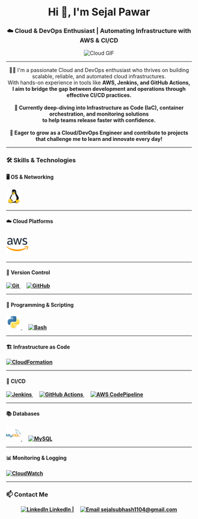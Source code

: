 <h1 align="center">Hi 👋, I'm Sejal Pawar</h1>
<h3 align="center">☁️ Cloud & DevOps Enthusiast | Automating Infrastructure with AWS & CI/CD</h3>

<p align="center">
  <img src="https://media.giphy.com/media/qgQUggAC3Pfv687qPC/giphy.gif" width="300" alt="Cloud GIF">
</p>

---

<p align="center">
  👩‍💻 I'm a passionate Cloud and DevOps enthusiast who thrives on building scalable, reliable, and automated cloud infrastructures. <br>
  With hands-on experience in tools like <strong>AWS, Jenkins, <!-- Docker, Terraform,</strong> --> and <strong>GitHub Actions</strong>, <br>
  I aim to bridge the gap between development and operations through effective CI/CD practices. <br><br>
  🔧 Currently deep-diving into <strong>Infrastructure as Code (IaC)</strong>, container orchestration, and monitoring solutions <br>
  to help teams release faster with confidence. <br><br>
  🚀 Eager to grow as a Cloud/DevOps Engineer and contribute to projects that challenge me to learn and innovate every day!
</p>

---

### 🛠️ Skills & Technologies

#### 🖥️ OS & Networking  
<a href="https://www.linux.org/" target="_blank">
  <img src="https://raw.githubusercontent.com/devicons/devicon/master/icons/linux/linux-original.svg" alt="Linux" width="40" height="40"/>
</a>

---

#### ☁️ Cloud Platforms  
<a href="https://aws.amazon.com/" target="_blank">
  <img src="https://raw.githubusercontent.com/devicons/devicon/master/icons/amazonwebservices/amazonwebservices-original-wordmark.svg" alt="AWS" width="60" height="60"/>
</a>

---

#### 📂 Version Control  
<a href="https://git-scm.com/" target="_blank">
  <img src="https://www.vectorlogo.zone/logos/git-scm/git-scm-icon.svg" alt="Git" width="40" height="40"/>
</a> &nbsp;&nbsp;&nbsp;&nbsp;
<a href="https://github.com/" target="_blank">
  <img src="https://github.githubassets.com/images/modules/logos_page/GitHub-Mark.png" alt="GitHub" width="40" height="40"/>
</a>

---

#### 🧩 Programming & Scripting  
<a href="https://www.python.org/" target="_blank">
  <img src="https://raw.githubusercontent.com/devicons/devicon/master/icons/python/python-original.svg" alt="Python" width="40" height="40"/>
</a> &nbsp;&nbsp;&nbsp;&nbsp;
<a href="https://www.gnu.org/software/bash/" target="_blank">
  <img src="https://upload.wikimedia.org/wikipedia/commons/4/4b/Bash_Logo_Colored.svg" alt="Bash" width="40" height="40"/>
</a>

---

#### 🏗️ Infrastructure as Code  
<!-- 
<a href="https://www.terraform.io/" target="_blank">
  <img src="https://www.vectorlogo.zone/logos/terraformio/terraformio-icon.svg" alt="Terraform" width="40" height="40"/>
</a>
 <a href="https://www.ansible.com/" target="_blank">
  <img src="https://cdn.worldvectorlogo.com/logos/ansible.svg" alt="Ansible" width="40" height="40"/>
</a>
 -->
<a href="https://aws.amazon.com/cloudformation/" target="_blank">
  <img src="https://encrypted-tbn0.gstatic.com/images?q=tbn:ANd9GcSzGLlPqpEbrb9yFSfCEqzAFsan5rowLjjhgA&s" alt="CloudFormation" width="40" height="40"/>
</a>


---

#### 🚀 CI/CD  
<a href="https://www.jenkins.io/" target="_blank">
  <img src="https://www.vectorlogo.zone/logos/jenkins/jenkins-icon.svg" alt="Jenkins" width="40" height="40"/>
</a> &nbsp;&nbsp;&nbsp;&nbsp;
<a href="https://github.com/features/actions" target="_blank">
  <img src="https://avatars.githubusercontent.com/u/44036562?s=280&v=4" alt="GitHub Actions" width="40" height="40"/>
</a> &nbsp;&nbsp;&nbsp;&nbsp;
<a href="https://aws.amazon.com/codepipeline/" target="_blank">
  <img src="https://raw.githubusercontent.com/aws/aws-codestar/master/images/codepipeline.png" alt="AWS CodePipeline" width="40" height="40"/>
</a>

<!-- 
---
#### 🔐 Security & Compliance  
<a href="https://www.sonarsource.com/products/sonarqube/" target="_blank">
  <img src="https://seeklogo.com/images/S/sonarqube-logo-6F6A4E06CE-seeklogo.com.png" alt="SonarQube" width="40" height="40"/>
</a>
<a href="https://owasp.org/" target="_blank">
  <img src="https://owasp.org/assets/images/logo.png" alt="OWASP" width="40" height="40"/>
</a>
<a href="https://aquasecurity.github.io/trivy/" target="_blank">
  <img src="https://avatars.githubusercontent.com/u/5429470?s=200&v=4" alt="Trivy" width="40" height="40"/>
</a>

---

#### 📦 Containers & Orchestration  
<a href="https://www.docker.com/" target="_blank">
  <img src="https://raw.githubusercontent.com/devicons/devicon/master/icons/docker/docker-original.svg" alt="Docker" width="40" height="40"/>
</a> &nbsp;&nbsp;&nbsp;&nbsp;
<a href="https://kubernetes.io/" target="_blank">
  <img src="https://raw.githubusercontent.com/devicons/devicon/master/icons/kubernetes/kubernetes-plain.svg" alt="Kubernetes" width="40" height="40"/>
</a>
-->
---

#### 📚 Databases  
<a href="https://www.mysql.com/" target="_blank">
  <img src="https://raw.githubusercontent.com/devicons/devicon/master/icons/mysql/mysql-original-wordmark.svg" alt="MySQL" width="40" height="40"/>
</a> &nbsp;&nbsp;&nbsp;&nbsp;
<a href="https://www.mysql.com/" target="_blank">
  <img src="https://w7.pngwing.com/pngs/441/460/png-transparent-postgresql-plain-wordmark-logo-icon.png" alt="MySQL" width="40" height="40"/>
</a>



---

#### 📊 Monitoring & Logging  
<!--
<a href="https://prometheus.io/" target="_blank">
  <img src="https://raw.githubusercontent.com/devicons/devicon/master/icons/prometheus/prometheus-original.svg" alt="Prometheus" width="40" height="40"/>
</a> &nbsp;&nbsp;&nbsp;&nbsp;
<a href="https://grafana.com/" target="_blank">
  <img src="https://raw.githubusercontent.com/devicons/devicon/master/icons/grafana/grafana-original.svg" alt="Grafana" width="40" height="40"/>
</a>
-->
<a href="https://aws.amazon.com/cloudwatch/" target="_blank">
  <img src="https://encrypted-tbn0.gstatic.com/images?q=tbn:ANd9GcTluJb6OizZXPRfLcHyzJahLjc7Ye9xwbfvpQ&s" alt="CloudWatch" width="40" height="40"/>
</a>

---

### 📫 Contact Me
<!--
<p align="center">
  <a href="https://www.linkedin.com/in/sejalspawar" target="_blank">
    <img src="https://img.icons8.com/color/48/linkedin.png" alt="LinkedIn" width="30" height="30"/>
  </a>
  &nbsp;
  <a href="mailto:sejalsubhash1104@gmail.com">
    <img src="https://img.icons8.com/color/48/gmail-new.png" alt="Email" width="30" height="30"/>
  </a>
</p>
-->

<p align="center">
  <a href="https://www.linkedin.com/in/sejalspawar" target="_blank">
    <img src="https://img.icons8.com/color/48/linkedin.png" alt="LinkedIn" width="30" height="30"/> LinkedIn
  </a> |&nbsp;&nbsp;&nbsp;&nbsp;
  <a href="mailto:sejalsubhash1104@gmail.com">
    <img src="https://img.icons8.com/color/48/gmail-new.png" alt="Email" width="30" height="30"/> sejalsubhash1104@gmail.com
  </a>
</p>


